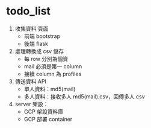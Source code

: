 # todo_list

1. 收集資料 頁面
    * 前端 bootstrap
    * 後端 flask
2. 處理轉換成 csv 儲存
    * 每 row 分別為個資
    * mail 必須是第一 column
    * 接續 column 為 profiles
3. 傳送資料 API
    * 單人資料：md5(mail)
    * 多人資料：接收多人 md5(mail).csv，回傳多人 csv
4. server 架設：
    * GCP 架設資料庫
    * GCP 部署 container
